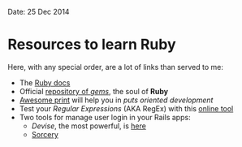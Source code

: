 Date: 25 Dec 2014

# Resources to learn Ruby

Here, with any special order, are a lot of links than served to me:

* The [Ruby docs](http://ruby-doc.org/)
* Official [repository of _gems_](https://www.ruby-toolbox.com), the soul of **Ruby**
* [Awesome print](https://github.com/michaeldv/awesome_print) will help you in _puts oriented development_
* Test your *Regular Expressions* (AKA RegEx) with this [online tool](http://rubular.com/)
* Two tools for manage user login in your Rails apps:
	* *Devise*, the most powerful, is [here](https://github.com/plataformatec/devise)
	* [Sorcery](https://github.com/NoamB/sorcery)

